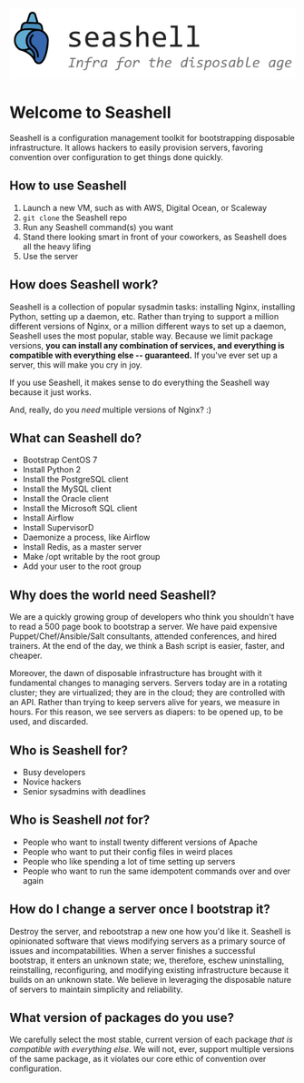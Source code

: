 ![Seashell](./artwork/logo_rendered.png)

# Welcome to Seashell
Seashell is a configuration management toolkit for bootstrapping disposable infrastructure. It allows hackers to easily provision servers, favoring convention over configuration to get things done quickly.

## How to use Seashell
1. Launch a new VM, such as with AWS, Digital Ocean, or Scaleway
2. `git clone` the Seashell repo
3. Run any Seashell command(s) you want
4. Stand there looking smart in front of your coworkers, as Seashell does all the heavy lifing
5. Use the server

## How does Seashell work?
Seashell is a collection of popular sysadmin tasks: installing Nginx, installing Python, setting up a daemon, etc. Rather than trying to support a million different versions of Nginx, or a million different ways to set up a daemon, Seashell uses the most popular, stable way. Because we limit package versions, **you can install any combination of services, and everything is compatible with everything else -- guaranteed.** If you've ever set up a server, this will make you cry in joy.

If you use Seashell, it makes sense to do everything the Seashell way because it just works.

And, really, do you *need* multiple versions of Nginx? :)

## What can Seashell do?
- Bootstrap CentOS 7
- Install Python 2
- Install the PostgreSQL client
- Install the MySQL client
- Install the Oracle client
- Install the Microsoft SQL client
- Install Airflow
- Install SupervisorD
- Daemonize a process, like Airflow
- Install Redis, as a master server
- Make /opt writable by the root group
- Add your user to the root group

## Why does the world need Seashell?
We are a quickly growing group of developers who think you shouldn't have to read a 500 page book to bootstrap a server. We have paid expensive Puppet/Chef/Ansible/Salt consultants, attended conferences, and hired trainers. At the end of the day, we think a Bash script is easier, faster, and cheaper.

Moreover, the dawn of disposable infrastructure has brought with it fundamental changes to managing servers. Servers today are in a rotating cluster; they are virtualized; they are in the cloud; they are controlled with an API. Rather than trying to keep servers alive for years, we measure in hours. For this reason, we see servers as diapers: to be opened up, to be used, and discarded.

## Who is Seashell for?
- Busy developers
- Novice hackers
- Senior sysadmins with deadlines

## Who is Seashell *not* for?
- People who want to install twenty different versions of Apache
- People who want to put their config files in weird places
- People who like spending a lot of time setting up servers
- People who want to run the same idempotent commands over and over again

## How do I change a server once I bootstrap it?
Destroy the server, and rebootstrap a new one how you'd like it. Seashell is opinionated software that views modifying servers as a primary source of issues and incompatabilities. When a server finishes a successful bootstrap, it enters an unknown state; we, therefore, eschew uninstalling, reinstalling, reconfiguring, and modifying existing infrastructure because it builds on an unknown state. We believe in leveraging the disposable nature of servers to maintain simplicity and reliability.

## What version of packages do you use?
We carefully select the most stable, current version of each package *that is compatible with everything else*. We will not, ever, support multiple versions of the same package, as it violates our core ethic of convention over configuration.

